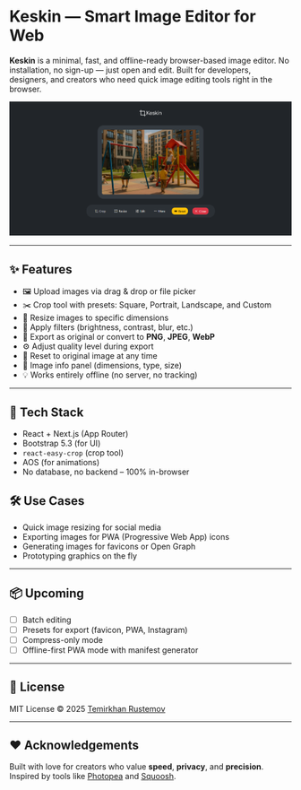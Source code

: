 # Keskin — Smart Image Editor for Web

**Keskin** is a minimal, fast, and offline-ready browser-based image editor. No installation, no sign-up — just open and edit. Built for developers, designers, and creators who need quick image editing tools right in the browser.

![Keskin Preview](./public/preview.png)

---

## ✨ Features

* 🖼 Upload images via drag & drop or file picker
* ✂️ Crop tool with presets: Square, Portrait, Landscape, and Custom
* 📀 Resize images to specific dimensions
* 🎨 Apply filters (brightness, contrast, blur, etc.)
* 📅 Export as original or convert to **PNG**, **JPEG**, **WebP**
* ⚙️ Adjust quality level during export
* 🔄 Reset to original image at any time
* 🧠 Image info panel (dimensions, type, size)
* 💡 Works entirely offline (no server, no tracking)

---

## 🧹 Tech Stack

* React + Next.js (App Router)
* Bootstrap 5.3 (for UI)
* `react-easy-crop` (crop tool)
* AOS (for animations)
* No database, no backend – 100% in-browser


## 🛠 Use Cases

* Quick image resizing for social media
* Exporting images for PWA (Progressive Web App) icons
* Generating images for favicons or Open Graph
* Prototyping graphics on the fly

---

## 📦 Upcoming

* [ ] Batch editing
* [ ] Presets for export (favicon, PWA, Instagram)
* [ ] Compress-only mode
* [ ] Offline-first PWA mode with manifest generator

---

## 📄 License

MIT License © 2025 [Temirkhan Rustemov](https://github.com/DreamerView)

---

## ❤️ Acknowledgements

Built with love for creators who value **speed**, **privacy**, and **precision**. Inspired by tools like [Photopea](https://www.photopea.com/) and [Squoosh](https://squoosh.app/).
